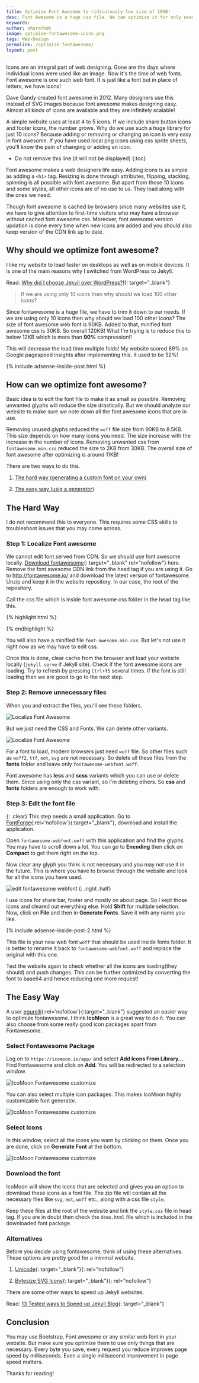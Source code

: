 ```yaml
---
title: Optimize Font Awesome to ridiculously low size of 10KB!
desc: Font Awesome is a huge css file. We can optimize it for only used cases and trim it down to just 10KB! Use this method to reduce the size of font awesome.
keywords: 
author: sharathdt
image: optimize-fontawesome-icons.png
tags: Web-Design
permalink: /optimize-fontawesome/
layout: post
---
```



Icons are an integral part of web designing. Gone are the days where individual icons were used like an image. Now it's the time of web fonts. Font awesome is one such web font. It is just like a font but in place of letters, we have icons! 

Dave Gandy created font awesome in 2012. Many designers use this instead of SVG images because font awesome makes designing easy. Almost all kinds of icons are available and they are infinitely scalable!


<i class="fa fa-github-alt fa"></i>
<i class="fa fa-github-alt fa-2x"></i>
<i class="fa fa-github-alt fa-3x"></i>
<i class="fa fa-github-alt fa-4x"></i>
<i class="fa fa-github-alt fa-5x"></i>

A simple website uses at least 4 to 5 icons. If we include share button icons and footer icons, the number grows. Why do we use such a huge library for just 10 icons? Because adding or removing or changing an icon is very easy in font awesome. If you have used local png icons using css sprite sheets, you'll know the pain of changing or adding an icon.

* Do not remove this line (it will not be displayed) 
{:toc}

Font awesome makes a web designers life easy. Adding icons is as simple as adding a ``<h1>`` tag. Resizing is done through attributes, flipping, stacking, spinning is all possible with font awesome. But apart from those 10 icons and some styles, all other icons are of no use to us. They load along with the ones we need. 

Though font awesome is cached by browsers since many websites use it, we have to give attention to first-time visitors who may have a browser without cached font awesome css. Moreover, font awesome version updation is done every time when new icons are added and you should also keep version of the CDN link up to date.

## Why should we optimize font awesome?
I like my website to load faster on desktops as well as on mobile devices. It is one of the main reasons why I switched from WordPress to Jekyll.

Read: [Why did I choose Jekyll over WordPress?!](/why-jekyll-over-wordpress/){: target="_blank"}

> If we are using only 10 icons then why should we load 100 other icons?

Since fontawesome is a huge file, we have to trim it down to our needs. If we are using only 10 icons then why should we load 100 other icons? The size of font awesome web font is 90KB. Added to that, minified font awesome css is 30KB. So overall 120KB! What I'm trying is to reduce this to below 12KB which is more than **90%** compression!!

This will decrease the load time multiple folds! My website scored 89% on Google pagespeed insights after implementing this. It used to be 52%!

{% include adsense-inside-post.html %}

## How can we optimize font awesome?
Basic idea is to edit the font file to make it as small as possible. Removing unwanted glyphs will reduce the size drastically. But we should analyze our website to make sure we note down all the font awesome icons that are in use.

Removing unused glyphs reduced the ``woff`` file size from 90KB to 8.5KB. This size depends on how many icons you need. The size increase with the increase in the number of icons. Removing unwanted css from ``fontawesome.min.css`` reduced the size to 2KB from 30KB. The overall size of font awesome after optimizing is around 11KB!

There are two ways to do this.

1. [The hard way (generating a custom font on your own)](#the-hard-way)

2. [The easy way (usig a generator)](#the-easy-way)

## The Hard Way
I do not recommend this to everyone. This requires some CSS skills to troubleshoot issues that you may come across.

### Step 1: Localize Font awesome
We cannot edit font served from CDN. So we should use font awesome locally. [Download fontawesome](http://fontawesome.io/#modal-download){: target="_blank" rel="nofollow"} here. Remove the font awesome CDN link from the head tag if you are using it. Go to http://fontawesome.io/ and download the latest version of fontawesome. Unzip and keep it in the website repository. In our case, the root of the repository.

Call the css file which is inside font awesome css folder in the head tag like this.

{% highlight html %}
<link rel="stylesheet" href="/font-awesome/css/font-awesome.css">
{% endhighlight %}

You will also have a minified file ``font-awesome.min.css``. But let's not use it right now as we may have to edit css.

Once this is done, clear cache from the browser and load your website locally (``jekyll serve`` if Jekyll site). Check if the font awesome icons are loading. Try to refresh by pressing ``Ctrl+f5`` several times. If the font is still loading then we are good to go to the next step.

### Step 2: Remove unnecessary files

When you  and extract the files, you'll see these folders.

![Localize Font Awesome](/images/localized-fontawesome.PNG)

But we just need the CSS and Fonts. We can delete other variants.

![Localize Font Awesome](/images/localized-fontawesome-2.PNG)

For a font to load, modern browsers just need ``woff`` file. So other files such as ``woff2``, ``ttf``, ``eot``, ``svg`` are not necessary. So delete all these files from the **fonts** folder and leave only ``fontawesome-webfont.woff``.


Font awesome has **less** and **scss** variants which you can use or delete them. Since using only the css variant, so I'm deleting others. So **css** and **fonts** folders are enough to work with.

### Step 3: Edit the font file
{: .clear}
This step needs a small application. Go to [FontForge](http://fontforge.github.io/en-US/){:rel='nofollow'}{:target="_blank"}, download and install the application.

Open ``fontawesome-webfont.woff`` with this application and find the glyphs. You may have to scroll down a lot. You can go to **Encoding** then click on **Compact** to get them right on the top.

Now clear any glyph you think is not necessary and you may not use it in the future. This is where you have to browse through the website and look for all the icons you have used.

![edit fontawesome webfont](/images/edit-fontawesome-webfont.jpg)
{: .right .half}

I use icons for share bar, footer and mostly on about page. So I kept those icons and cleared out everything else. Hold **Shift** for multiple selection. Now, click on **File** and then in **Generate Fonts**. Save it with any name you like. 

{% include adsense-inside-post-2.html %}

This file is your new web font ``woff`` that should be used inside fonts folder. It is better to rename it back to ``fontawesome-webfont.woff`` and replace the original with this one.

Test the website again to check whether all the icons are loading(they should) and push changes. This can be further optimized by converting the font to base64 and hence reducing one more request!


## The Easy Way

A user [egurelli](https://disqus.com/by/egurelli/){:rel='nofollow'}{:target="_blank"} suggested an easier way to optimize fontawesome. I think **IcoMoon** is a great way to do it. You can also choose from some really good icon packages apart from Fontawesome.

### Select Fontawesome Package
Log on to ``https://icomoon.io/app/`` and select **Add Icons From Library…**. Find Fontawesome and click on **Add**. You will be redirected to a selection window. 

![IcoMoon Fontawesome customize](/images/icomoon-fontawesome-1.PNG)

You can also select multiple icon packages. This makes IcoMoon highly customizable font generator.

![IcoMoon Fontawesome customize](/images/icomoon-fontawesome-2.PNG)

### Select Icons
In this window, select all the icons you want by clicking on them. Once you are done, click on **Generate Font** at the bottom.

![IcoMoon Fontawesome customize](/images/icomoon-fontawesome-3.PNG)

### Download the font
IcoMoon will show the icons that are selected and gives you an option to download these icons as a font file. The zip file will contain all the necessary files like ``svg``, ``eot``, ``woff`` etc., along with a css file ``style``.

Keep these files at the root of the website and link the ``style.css`` file in head tag. If you are in doubt then check the ``demo.html`` file which is included in the downloaded font package.

### Alternatives
Before you decide using fontawesome, think of using these alternatives. These options are pretty good for a minimal website.

1. [Unicode](https://www.materialui.co/unicode-characters){: target="_blank"}{: rel="nofollow"}

2. [Bytesize SVG Icons](https://github.com/danklammer/bytesize-icons){: target="_blank"}{: rel="nofollow"}

There are some other ways to speed up Jekyll websites.

Read: [13 Tested ways to Speed up Jekyll Blog](/jekyll-speed/){: target="_blank"}

## Conclusion
You may use Bootstrap, Font awesome or any similar web font in your website. But make sure you optimize them to use only things that are necessary. Every byte you save, every request you reduce improves page speed by milliseconds. Even a single millisecond improvement in page speed matters. 

Thanks for reading!
<link type="text/css" rel="stylesheet" href="https://maxcdn.bootstrapcdn.com/font-awesome/4.7.0/css/font-awesome.min.css">
